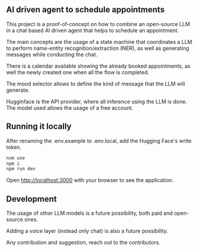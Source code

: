 ## AI driven agent to schedule appointments

This project is a proof-of-concept on how to combine an open-source LLM in a chat based AI driven agent 
that helps to schedule an appointment.

The main concepts are the usage of a state machine that coordinates a LLM to perform name-entity recognition/extraction (NER), as well as generating messages while conducting the chat.

There is a calendar available showing the already booked appointments, as well the newly created one when all the flow is completed.

The mood selector allows to define the kind of message that the LLM will generate.

Hugginface is the API provider, where all inference using the LLM is done. The model used allows the usage of a free account.


## Running it locally
After renaming the .env.example to .env.local, add the Hugging Face's write token.

```bash
nvm use
npm i
npm run dev
```

Open [http://localhost:3000](http://localhost:3000) with your browser to see the application.


## Development
The usage of other LLM models is a future possibility, both paid and open-source ones.

Adding a voice layer (instead only chat) is also a future possibility.

Any contribution and suggestion, reach out to the contributors.
